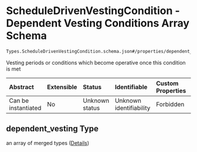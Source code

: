 # ScheduleDrivenVestingCondition - Dependent Vesting Conditions Array Schema

```txt
Types.ScheduleDrivenVestingCondition.schema.json#/properties/dependent_vesting
```

Vesting periods or conditions which become operative once this condition is met

| Abstract            | Extensible | Status         | Identifiable            | Custom Properties | Additional Properties | Access Restrictions | Defined In                                                                                                                 |
| :------------------ | :--------- | :------------- | :---------------------- | :---------------- | :-------------------- | :------------------ | :------------------------------------------------------------------------------------------------------------------------- |
| Can be instantiated | No         | Unknown status | Unknown identifiability | Forbidden         | Allowed               | none                | [ScheduleDrivenVestingCondition.schema.json\*](../types/ScheduleDrivenVestingCondition.schema.json "open original schema") |

## dependent_vesting Type

an array of merged types ([Details](scheduledrivenvestingcondition-properties-scheduledrivenvestingcondition---dependent-vesting-conditions-array-items.md))
